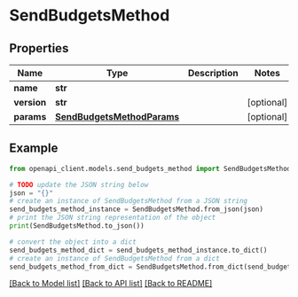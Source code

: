 # SendBudgetsMethod


## Properties

Name | Type | Description | Notes
------------ | ------------- | ------------- | -------------
**name** | **str** |  | 
**version** | **str** |  | [optional] 
**params** | [**SendBudgetsMethodParams**](SendBudgetsMethodParams.md) |  | [optional] 

## Example

```python
from openapi_client.models.send_budgets_method import SendBudgetsMethod

# TODO update the JSON string below
json = "{}"
# create an instance of SendBudgetsMethod from a JSON string
send_budgets_method_instance = SendBudgetsMethod.from_json(json)
# print the JSON string representation of the object
print(SendBudgetsMethod.to_json())

# convert the object into a dict
send_budgets_method_dict = send_budgets_method_instance.to_dict()
# create an instance of SendBudgetsMethod from a dict
send_budgets_method_from_dict = SendBudgetsMethod.from_dict(send_budgets_method_dict)
```
[[Back to Model list]](../README.md#documentation-for-models) [[Back to API list]](../README.md#documentation-for-api-endpoints) [[Back to README]](../README.md)


